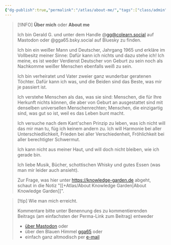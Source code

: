 ```yaml
---
{"dg-publish":true,"permalink":"/atlas/about-me/","tags":["class/admin"]}
---
```



> [!INFO]   **Über mich** oder **About me**
> 
> Ich bin Gerald G. und unter dem Handle @gg@colearn.social auf Mastodon oder @gga65.bsky.social auf Bluesky zu finden.
> 
> Ich bin ein weißer Mann und Deutscher, Jahrgang 1965 und erkläre im Vollbesitz meiner Sinne: Dafür kann ich nichts und dazu stehe ich! Ich meine, es ist weder Verdienst Deutscher von Geburt zu sein noch als Nachkomme weißer Menschen ebenfalls weiß zu sein.  
> 
> Ich bin verheiratet und Vater zweier ganz wunderbar geratenen Töchter. Dafür kann ich was, und die Beiden sind das Beste, was mir je passiert ist.
> 
> Ich verstehe Menschen als das, was sie sind: Menschen, die für Ihre Herkunft nichts können, die aber von Geburt an ausgestattet sind mit denselben universellen Menschenrechten; Menschen, die einzigartig sind, was gut so ist, weil es das Leben bunt macht.
> 
> Ich versuche nach dem Kant'schen Prinzip zu leben, was ich nicht will das mir man tu, füg ich keinem andern zu. Ich will Harmonie bei aller Unterschiedlichkeit, Frieden bei aller Verschiedenheit, Fröhlichkeit bei aller berechtigter Schwermut. 
> 
> Ich kann nicht aus meiner Haut, und will doch nicht bleiben, wie ich gerade bin.
> 
> Ich liebe Musik, Bücher, schottischen Whisky und gutes Essen (was man mir leider auch ansieht). 
>  
> Zur Frage, was hier unter https://knowledge-garden.de abgeht, schaut in die Notiz "[[+Atlas/About Knowledge Garden\|About Knowledge Garden]]".
> 

> [!tip] Wie man mich erreicht.
> 
> Kommentare bitte unter Benennung des zu kommentierenden Beitrags (am einfachsten der Perma-Link zum Beitrag) entweder 
> - [über Mastodon](https://colearn.social/@gg) oder
> - über den Blauen Himmel [gga65](https://bsky.app/profile/gga65.bsky.social) oder
> - einfach ganz altmodisch per [e-mail](mailto:gga65@posteo.de) 

